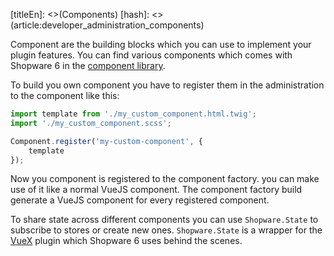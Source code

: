 [titleEn]: <>(Components)
[hash]: <>(article:developer_administration_components)

Component are the building blocks which you can use to implement your plugin features.
You can find various components which comes with Shopware 6 in the [component library](https://component-library.shopware.com/).

To build you own component you have to register them in the administration to the component like this:

```js
import template from './my_custom_component.html.twig';
import './my_custom_component.scss';

Component.register('my-custom-component', {
    template
});
```

Now you component is registered to the component factory.
you can make use of it like a normal VueJS component. The component factory build generate a VueJS component for every registered component.

To share state across different components you can use `Shopware.State` to subscribe to stores or create new ones.
`Shopware.State` is a wrapper for the [VueX](https://vuex.vuejs.org) plugin which Shopware 6 uses behind the scenes.
